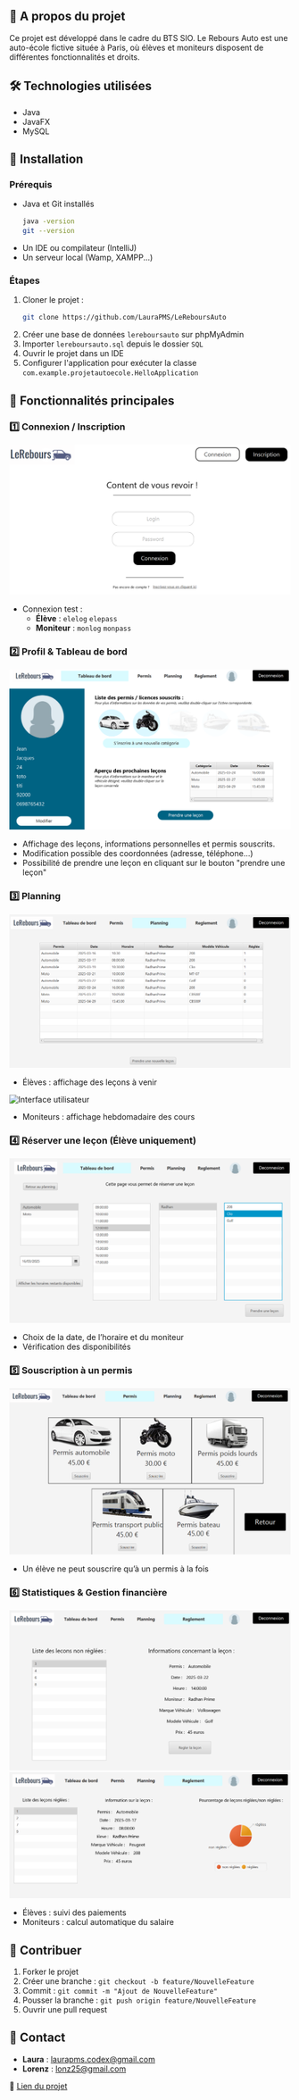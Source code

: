 

## 📌 A propos du projet

Ce projet est développé dans le cadre du BTS SIO. Le Rebours Auto est une auto-école fictive située à Paris, où élèves et moniteurs disposent de différentes fonctionnalités et droits.

## 🛠️ Technologies utilisées

- Java
- JavaFX
- MySQL

## 🚀 Installation

### Prérequis

- Java et Git installés
  ```bash
  java -version
  git --version
  ```
- Un IDE ou compilateur (IntelliJ)
- Un serveur local (Wamp, XAMPP...)

### Étapes

1. Cloner le projet :
   ```bash
   git clone https://github.com/LauraPMS/LeReboursAuto
   ```
2. Créer une base de données `lereboursauto` sur phpMyAdmin
3. Importer `lereboursauto.sql` depuis le dossier `SQL`
4. Ouvrir le projet dans un IDE
5. Configurer l'application pour exécuter la classe `com.example.projetautoecole.HelloApplication`

## 🎯 Fonctionnalités principales

### 1️⃣ Connexion / Inscription

![Interface utilisateur](/docImg/eleveReadMe/eleveConexion.png)


- Connexion test :
  - **Élève** : `elelog` `elepass`
  - **Moniteur** : `monlog` `monpass`

### 2️⃣ Profil & Tableau de bord
![Interface utilisateur](/docImg/eleveReadMe/eleveProfil.png)

- Affichage des leçons, informations personnelles et permis souscrits.
- Modification possible des coordonnées (adresse, téléphone...)
- Possibilité de prendre une leçon en cliquant sur le bouton "prendre une leçon"

### 3️⃣ Planning
![Interface utilisateur](/docImg/eleveReadMe/elevePlaning.png)

- Élèves : affichage des leçons à venir

![Interface utilisateur](/docImg/moniteurReadMe/moniteurPlaning.png)

- Moniteurs : affichage hebdomadaire des cours

### 4️⃣ Réserver une leçon (Élève uniquement)
![Interface utilisateur](/docImg/eleveReadMe/eleveLecon.png)


- Choix de la date, de l’horaire et du moniteur
- Vérification des disponibilités

### 5️⃣ Souscription à un permis
![Interface utilisateur](/docImg/eleveReadMe/souscrirePermis.png)

- Un élève ne peut souscrire qu’à un permis à la fois

### 6️⃣ Statistiques & Gestion financière
![Interface utilisateur](/docImg/eleveReadMe/eleveReglement.png)
![Interface utilisateur](/docImg/moniteurReadMe/moniteurRglmt.png)


- Élèves : suivi des paiements
- Moniteurs : calcul automatique du salaire

## 🤝 Contribuer

1. Forker le projet
2. Créer une branche : `git checkout -b feature/NouvelleFeature`
3. Commit : `git commit -m "Ajout de NouvelleFeature"`
4. Pousser la branche : `git push origin feature/NouvelleFeature`
5. Ouvrir une pull request

## 📩 Contact

- **Laura** : [laurapms.codex@gmail.com](mailto\:laurapms.codex@gmail.com)
- **Lorenz** : [lonz25@gmail.com](mailto\:lonz25@gmail.com)

🔗 [Lien du projet](https://github.com/LauraPMS/Auto-Ecole)

